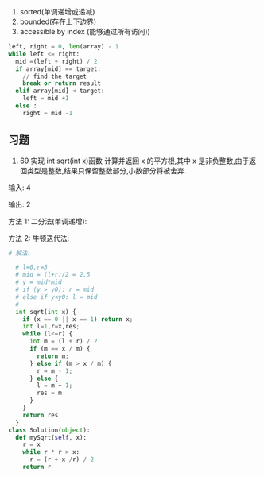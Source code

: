 1. sorted(单调递增或递减)
2. bounded(存在上下边界)
3. accessible by index (能够通过所有访问))

```python
left, right = 0, len(array) - 1
while left <= right:
  mid =(left + right) / 2
  if array[mid] == target:
    // find the target
    break or return result
  elif array[mid] < target:
    left = mid +1
  else :
    right = mid -1

```

## 习题

1. 69 实现 int sqrt(int x)函数
   计算并返回 x 的平方根,其中 x 是非负整数,由于返回类型是整数,结果只保留整数部分,小数部分将被舍弃.

输入: 4

输出: 2

方法 1: 二分法(单调递增):

方法 2: 牛顿迭代法:

```python
# 解法:

  # l=0,r=5
  # mid = (l+r)/2 = 2.5
  # y = mid*mid
  # if (y > y0): r = mid
  # else if y<y0: l = mid
  #
  int sqrt(int x) {
    if (x == 0 || x == 1) return x;
    int l=1,r=x,res;
    while (l<=r) {
      int m = (l + r) / 2
      if (m == x / m) {
        return m;
      } else if (m > x / m) {
        r = m - 1;
      } else {
        l = m + 1;
        res = m
      }
    }
    return res
  }
class Solution(object):
  def mySqrt(self, x):
    r = x
    while r * r > x:
      r = (r + x /r) / 2
    return r
```
